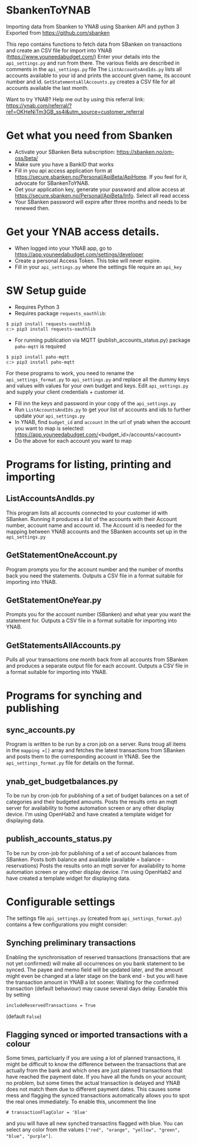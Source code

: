 # SbankenToYNAB
Importing data from Sbanken to YNAB using Sbanken API and python 3
Exported from https://github.com/sbanken

This repo contains functions to fetch data from SBanken on transactions and create an CSV file for import into YNAB (https://www.youneedabudget.com/)
Enter your details into the `api_settings.py` and run from there. The various fields are described in comments in the `api_settings.py` file
The `ListAccountsAndIds.py` lists all accounts available to your id and prints the account given name, its account number and id. 
`GetStatementsAllAccounts.py` creates a CSV file for all accounts available the last month.

Want to try YNAB? Help me out by using this referral link: https://ynab.com/referral/?ref=OKHeNiTm3GB_ss4i&utm_source=customer_referral

# Get what you need from Sbanken

- Activate your SBanken Beta subscription: https://sbanken.no/om-oss/beta/
- Make sure you have a BankID that works
- Fill in you api access application form at https://secure.sbanken.no/Personal/ApiBeta/ApiHome. If you feel for it, advocate for SBankenToYNAB.
- Get your application key, generate your password and allow access at https://secure.sbanken.no/Personal/ApiBeta/Info. Select all read access
- Your SBanken password will expire after three months and needs to be renewed then.

# Get your YNAB access details.
- When logged into your YNAB app, go to https://app.youneedabudget.com/settings/developer
- Create a personal Access Token. This toke will never expire.
- Fill in your `api_settings.py` where the settings file require an `api_key` 


# SW Setup guide

* Requires Python 3
* Requires package ``requests_oauthlib``:
```
$ pip3 install requests-oauthlib
c:> pip3 install requests-oauthlib
```
* For running publication via MQTT (publish_accounts_status.py) package ``paho-mqtt`` is required
```
$ pip3 install paho-mqtt
c:> pip3 install paho-mqtt
```

For these programs to work, you need to rename the ```api_settings_format.py``` to ```api_settings.py``` and replace all the dummy keys and values with values for your own budget and keys. Edit ``api_settings.py`` and supply your client credentials + customer id.
- Fill inn the keys and password in your copy of the `api_settings.py`
- Run `ListAccountsAndIds.py` to get your list of accounts and ids to further update your `api_settings.py`
- In YNAB, find `budget_id` and `account` in the url of ynab when the account you want to map is selected:  https://app.youneedabudget.com/<budget_id>/accounts/\<account>
- Do the above for each account you want to map

# Programs for listing, printing and importing
## ListAccountsAndIds.py
This program lists all accounts connected to your customer id with SBanken. Running it produces a list of the accounts with their Account number, account name and account id. The Account id is needed for the mapping between YNAB accounts and the SBanken accounts set up in the ```api_settings.py```

## GetStatementOneAccount.py
Program prompts you for the account number and the number of months back you need the statements. 
Outputs a CSV file in a format suitable for importing into YNAB.

## GetStatementOneYear.py
Prompts you for the account number (SBanken) and what year you want the statement for.
Outputs a CSV file in a format suitable for importing into YNAB.

## GetStatementsAllAccounts.py
Pulls all your transactions one month back from all accounts from SBanken and produces a separate output file for each account.
Outputs a CSV file in a format suitable for importing into YNAB.

# Programs for synching and publishing
## sync_accounts.py
Program is written to be run by a cron job on a server. Runs troug all items in the ```mapping =[]``` array and fetches the latest transactions from SBanken and posts them to the corresponding account in YNAB. See the ```api_settings_format.py``` file for details on the format.

## ynab_get_budgetbalances.py
To be run by cron-job for publishing of a set of budget balances on a set of categories and their budgeted amounts.
Posts the results onto an mqtt server for availability to home automation screen or any other display device. I'm using OpenHab2 and have created a template widget for displaying data.

## publish_accounts_status.py
To be run by cron-job for publishing of a set of account balances from SBanken. Posts both balance and available (available = balance - reservations)
Posts the results onto an mqtt server for availability to home automation screen or any other display device. I'm using OpenHab2 and have created a template widget for displaying data.

# Configurable settings
The settings file ```api_settings.py``` (created from ```api_settings_format.py```) contains a few configurations you might consider:
## Synching preliminary transactions
Enabling the synchronisation of reserved transactions (transactions that are not yet confirmed) will make all occurrences on you bank statement to be synced. The payee and memo field will be updated later, and the amount might even be changed at a later stage on the bank end - but you will have the transaction amount in YNAB a lot sooner. Waiting for the confirmed transaction (default behaviour) may cause several days delay.
Eanable this by setting 

```includeReservedTransactions = True```

(default ```False```)
## Flagging synced or imported transactions with a colour
Some times, particluarly if you are using a lot of planned transactions, it might be difficult to know the difference between the transactions that are actually from the bank and which ones are just planned transactions that have reached the payment date. If you have all the funds on your account; no problem, but some times the actual transaction is delayed and YNAB does not match them due to different payment dates. This causes some mess and flagging the synced transactions automatically allows you to spot the real ones immediately.
To enable this, uncomment the line

```# transactionFlagColor = 'blue'```

and you will have all new synched transactins flagged with blue. You can select any color from the values ```["red", "orange", "yellow", "green", "blue", "purple"]```.
